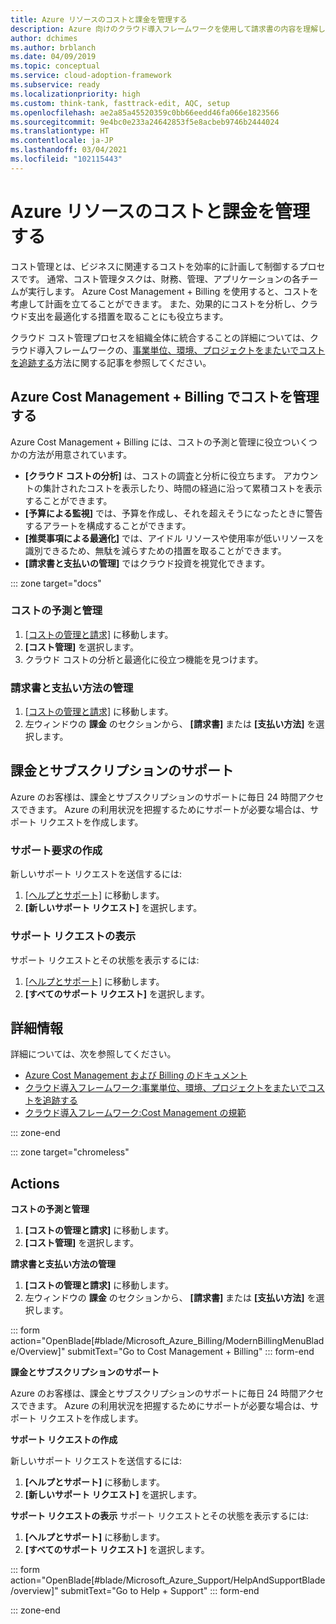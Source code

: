 ```yaml
---
title: Azure リソースのコストと課金を管理する
description: Azure 向けのクラウド導入フレームワークを使用して請求書の内容を理解し、Azure リソースの予算と支払を設定する方法について学習します。
author: dchimes
ms.author: brblanch
ms.date: 04/09/2019
ms.topic: conceptual
ms.service: cloud-adoption-framework
ms.subservice: ready
ms.localizationpriority: high
ms.custom: think-tank, fasttrack-edit, AQC, setup
ms.openlocfilehash: ae2a85a45520359c0bb66eedd46fa066e1823566
ms.sourcegitcommit: 9e4bc0e233a24642853f5e8acbeb9746b2444024
ms.translationtype: HT
ms.contentlocale: ja-JP
ms.lasthandoff: 03/04/2021
ms.locfileid: "102115443"
---
```

# <a name="manage-costs-and-billing-for-your-azure-resources"></a>Azure リソースのコストと課金を管理する

コスト管理とは、ビジネスに関連するコストを効率的に計画して制御するプロセスです。 通常、コスト管理タスクは、財務、管理、アプリケーションの各チームが実行します。 Azure Cost Management + Billing を使用すると、コストを考慮して計画を立てることができます。 また、効果的にコストを分析し、クラウド支出を最適化する措置を取ることにも役立ちます。

クラウド コスト管理プロセスを組織全体に統合することの詳細については、クラウド導入フレームワークの、[事業単位、環境、プロジェクトをまたいでコストを追跡する](../azure-best-practices/track-costs.md)方法に関する記事を参照してください。

## <a name="manage-your-costs-with-azure-cost-management--billing"></a>Azure Cost Management + Billing でコストを管理する

Azure Cost Management + Billing には、コストの予測と管理に役立ついくつかの方法が用意されています。

- **[クラウド コストの分析]** は、コストの調査と分析に役立ちます。 アカウントの集計されたコストを表示したり、時間の経過に沿って累積コストを表示することができます。
- **[予算による監視]** では、予算を作成し、それを超えそうになったときに警告するアラートを構成することができます。
- **[推奨事項による最適化]** では、アイドル リソースや使用率が低いリソースを識別できるため、無駄を減らすための措置を取ることができます。
- **[請求書と支払いの管理]** ではクラウド投資を視覚化できます。

::: zone target="docs"

### <a name="predict-and-manage-costs"></a>コストの予測と管理

1. [[コストの管理と請求]](https://portal.azure.com/#blade/Microsoft_Azure_Billing/ModernBillingMenuBlade/Overview) に移動します。
1. **[コスト管理]** を選択します。
1. クラウド コストの分析と最適化に役立つ機能を見つけます。

### <a name="manage-invoices-and-payment-methods"></a>請求書と支払い方法の管理

1. [[コストの管理と請求]](https://portal.azure.com/#blade/Microsoft_Azure_Billing/ModernBillingMenuBlade/Overview) に移動します。
1. 左ウィンドウの **課金** のセクションから、 **[請求書]** または **[支払い方法]** を選択します。

## <a name="billing-and-subscription-support"></a>課金とサブスクリプションのサポート

Azure のお客様は、課金とサブスクリプションのサポートに毎日 24 時間アクセスできます。 Azure の利用状況を把握するためにサポートが必要な場合は、サポート リクエストを作成します。

### <a name="create-a-support-request"></a>サポート要求の作成

新しいサポート リクエストを送信するには:

1. [[ヘルプとサポート]](https://portal.azure.com/#blade/Microsoft_Azure_Support/HelpAndSupportBlade/overview) に移動します。
1. **[新しいサポート リクエスト]** を選択します。

### <a name="view-a-support-request"></a>サポート リクエストの表示

サポート リクエストとその状態を表示するには:

1. [[ヘルプとサポート]](https://portal.azure.com/#blade/Microsoft_Azure_Support/HelpAndSupportBlade/overview) に移動します。
1. **[すべてのサポート リクエスト]** を選択します。

## <a name="learn-more"></a>詳細情報

詳細については、次を参照してください。

- [Azure Cost Management および Billing のドキュメント](/azure/cost-management-billing/)
- [クラウド導入フレームワーク:事業単位、環境、プロジェクトをまたいでコストを追跡する](../azure-best-practices/track-costs.md)
- [クラウド導入フレームワーク:Cost Management の規範](../../govern/cost-management/index.md)

::: zone-end

::: zone target="chromeless"

## <a name="actions"></a>Actions

**コストの予測と管理**

1. **[コストの管理と請求]** に移動します。
1. **[コスト管理]** を選択します。

**請求書と支払い方法の管理**

1. **[コストの管理と請求]** に移動します。
1. 左ウィンドウの **課金** のセクションから、 **[請求書]** または **[支払い方法]** を選択します。

::: form action="OpenBlade[#blade/Microsoft_Azure_Billing/ModernBillingMenuBlade/Overview]" submitText="Go to Cost Management + Billing" ::: form-end

**課金とサブスクリプションのサポート**

Azure のお客様は、課金とサブスクリプションのサポートに毎日 24 時間アクセスできます。 Azure の利用状況を把握するためにサポートが必要な場合は、サポート リクエストを作成します。

**サポート リクエストの作成**

新しいサポート リクエストを送信するには:

1. **[ヘルプとサポート]** に移動します。
2. **[新しいサポート リクエスト]** を選択します。

**サポート リクエストの表示** サポート リクエストとその状態を表示するには:

1. **[ヘルプとサポート]** に移動します。
2. **[すべてのサポート リクエスト]** を選択します。

::: form action="OpenBlade[#blade/Microsoft_Azure_Support/HelpAndSupportBlade/overview]" submitText="Go to Help + Support" ::: form-end

::: zone-end
